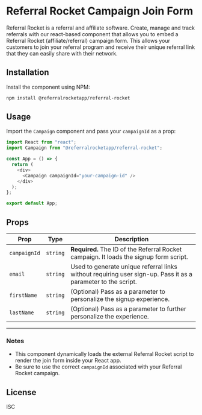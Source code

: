 
# Referral Rocket Campaign Join Form

Referral Rocket is a referral and affiliate software. Create, manage and track referrals with our react-based component that allows you to embed a Referral Rocket (affiliate/referral) campaign form. This allows your customers to join your referral program and receive their unique referral link that they can easily share with their network.

## Installation

Install the component using NPM:

```bash
npm install @referralrocketapp/referral-rocket
```

## Usage

Import the `Campaign` component and pass your `campaignId` as a prop:

```js
import React from "react";
import Campaign from "@referralrocketapp/referral-rocket";

const App = () => {
  return (
    <div>
      <Campaign campaignId="your-campaign-id" />
    </div>
  );
};

export default App;
```

## Props

| Prop         | Type     | Description                                                                                                  |
| ------------ | -------- | ------------------------------------------------------------------------------------------------------------ |
| `campaignId` | `string` | **Required.** The ID of the Referral Rocket campaign. It loads the signup form script.                       |
| `email`      | `string` | Used to generate unique referral links without requiring user sign-up. Pass it as a parameter to the script. |
| `firstName`  | `string` | (Optional) Pass as a parameter to personalize the signup experience.            |
| `lastName`   | `string` | (Optional) Pass as a parameter to further personalize the experience.        |


---

### Notes

* This component dynamically loads the external Referral Rocket script to render the join form inside your React app.
* Be sure to use the correct `campaignId` associated with your Referral Rocket campaign.

## License

ISC

